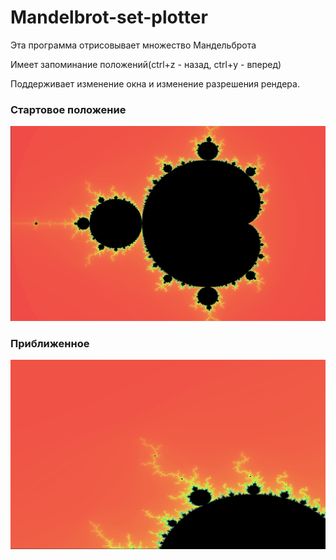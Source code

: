 ﻿# Mandelbrot-set-plotter

Эта программа отрисовывает множество Мандельброта


Имеет запоминание положений(ctrl+z - назад, ctrl+y - вперед)


Поддерживает изменение окна и изменение разрешения рендера.


### Стартовое положение

![alt text](https://github.com/deGekata/Mandelbrot-set-plotter/blob/main/readme-images/Main-pos.png)

### Приближенное

![alt text](https://github.com/deGekata/Mandelbrot-set-plotter/blob/main/readme-images/Zoomed.png)
